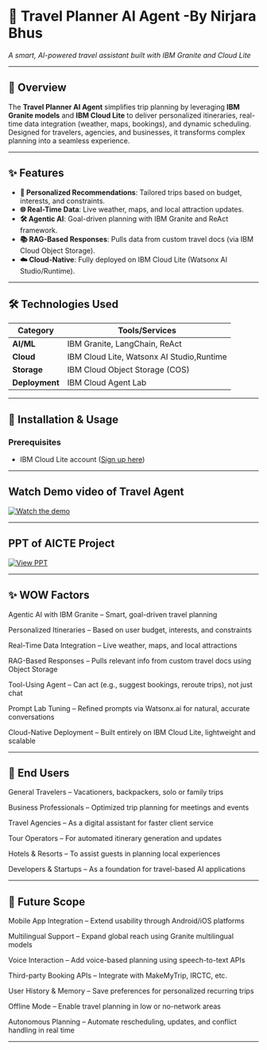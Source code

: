 # 🧳 Travel Planner AI Agent -By Nirjara Bhus 
*A smart, AI-powered travel assistant built with IBM Granite and Cloud Lite* 

---

## 📌 Overview  
The **Travel Planner AI Agent** simplifies trip planning by leveraging **IBM Granite models** and **IBM Cloud Lite** to deliver personalized itineraries, real-time data integration (weather, maps, bookings), and dynamic scheduling. Designed for travelers, agencies, and businesses, it transforms complex planning into a seamless experience.

---

## ✨ Features  
- **🧠 Personalized Recommendations**: Tailored trips based on budget, interests, and constraints.  
- **🌐 Real-Time Data**: Live weather, maps, and local attraction updates.  
- **🛠 Agentic AI**: Goal-driven planning with IBM Granite and ReAct framework.  
- **📚 RAG-Based Responses**: Pulls data from custom travel docs (via IBM Cloud Object Storage).  
- **☁️ Cloud-Native**: Fully deployed on IBM Cloud Lite (Watsonx AI Studio/Runtime).  

---

## 🛠️ Technologies Used  
| **Category**       | **Tools/Services**                          |  
|---------------------|--------------------------------------------|  
| **AI/ML**           | IBM Granite, LangChain, ReAct              |  
| **Cloud**           | IBM Cloud Lite, Watsonx AI Studio,Runtime  |  
| **Storage**         | IBM Cloud Object Storage (COS)             |  
| **Deployment**      | IBM Cloud Agent Lab                        |  

---

## 🚀 Installation & Usage  
### Prerequisites  
- IBM Cloud Lite account ([Sign up here](https://cloud.ibm.com/))

---
## Watch Demo video of Travel Agent
[![Watch the demo](https://drive.google.com/thumbnail?id=1V93MBEFjWpE2r7PzBjRl9TWy7WAmcu4y)](https://drive.google.com/file/d/1V93MBEFjWpE2r7PzBjRl9TWy7WAmcu4y/view)

---

## PPT of AICTE Project
[![View PPT](./ppt-thumbnail.png)](https://docs.google.com/presentation/d/1Y2DiT1LV8aoOnirqCiIVrS1PXz_YQd3W/edit?usp=drive_link)


---

## ✨ WOW Factors
Agentic AI with IBM Granite – Smart, goal-driven travel planning

Personalized Itineraries – Based on user budget, interests, and constraints

Real-Time Data Integration – Live weather, maps, and local attractions

RAG-Based Responses – Pulls relevant info from custom travel docs using Object Storage

Tool-Using Agent – Can act (e.g., suggest bookings, reroute trips), not just chat

Prompt Lab Tuning – Refined prompts via Watsonx.ai for natural, accurate conversations

Cloud-Native Deployment – Built entirely on IBM Cloud Lite, lightweight and scalable

---

## 🎯 End Users
General Travelers – Vacationers, backpackers, solo or family trips

Business Professionals – Optimized trip planning for meetings and events

Travel Agencies – As a digital assistant for faster client service

Tour Operators – For automated itinerary generation and updates

Hotels & Resorts – To assist guests in planning local experiences

Developers & Startups – As a foundation for travel-based AI applications

--- 

## 🔮 Future Scope
Mobile App Integration – Extend usability through Android/iOS platforms

Multilingual Support – Expand global reach using Granite multilingual models

Voice Interaction – Add voice-based planning using speech-to-text APIs

Third-party Booking APIs – Integrate with MakeMyTrip, IRCTC, etc.

User History & Memory – Save preferences for personalized recurring trips

Offline Mode – Enable travel planning in low or no-network areas

Autonomous Planning – Automate rescheduling, updates, and conflict handling in real time

---










